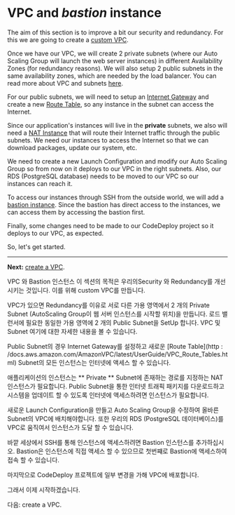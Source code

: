 # VPC and *bastion* instance

The aim of this section is to improve a bit our security and redundancy. For this we are going to create a [custom VPC](https://aws.amazon.com/documentation/vpc/).

Once we have our VPC, we will create 2 private subnets (where our Auto Scaling Group will launch the web server instances) in different Availability Zones (for redundancy reasons). We will also setup 2 public subnets in the same availability zones, which are needed by the load balancer. You can read more about VPC and subnets [here](https://docs.aws.amazon.com/AmazonVPC/latest/UserGuide/VPC_Subnets.html).

For our public subnets, we will need to setup an [Internet Gateway](http://docs.aws.amazon.com/AmazonVPC/latest/UserGuide/VPC_Internet_Gateway.html) and create a new [Route Table](http://docs.aws.amazon.com/AmazonVPC/latest/UserGuide/VPC_Route_Tables.html), so any instance in the subnet can access the Internet.

Since our application's instances will live in the **private** subnets, we also will need a [NAT Instance](http://docs.aws.amazon.com/AmazonVPC/latest/UserGuide/VPC_NAT_Instance.html) that will route their Internet traffic through the public subnets. We need our instances to access the Internet so that we can download packages, update our system, etc.

We need to create a new Launch Configuration and modify our Auto Scaling Group so from now on it deploys to our VPC in the right subnets. Also, our RDS (PostgreSQL database) needs to be moved to our VPC so our instances can reach it.

To access our instances through SSH from the outside world, we will add a [bastion instance](https://aws.amazon.com/blogs/security/how-to-record-ssh-sessions-established-through-a-bastion-host/). Since the bastion has direct access to the instances, we can access them by accessing the bastion first.

Finally, some changes need to be made to our CodeDeploy project so it deploys to our VPC, as expected.

So, let's get started.

---
**Next:** [create a VPC](/workshop/vpc-subnets-bastion/01-create-vpc.md).

VPC 와 Bastion 인스턴스
이 섹션의 목적은 우리의Security 와 Redundancy를 개선시키는 것입니다. 이를 위해 custom VPC를 만듭니다.

VPC가 있으면 Redundancy를 이유로 서로 다른 가용 영역에서 2 개의 Private Subnet (AutoScaling Group이 웹 서버 인스턴스를 시작할 위치)을 만듭니다. 로드 밸런서에 필요한 동일한 가용 영역에 2 개의 Public Subnet을 SetUp 합니다. VPC 및 Subnet 여기에 대한 자세한 내용을 볼 수 있습니다.

Public Subnet의 경우 Internet Gateway를 설정하고 새로운 [Route Table](http : /docs.aws.amazon.com/AmazonVPC/latest/UserGuide/VPC_Route_Tables.html) Subnet의 모든 인스턴스는 인터넷에 액세스 할 수 있습니다.

애플리케이션의 인스턴스는 ** Private ** Subnet에 존재하는 경로를 지정하는 NAT 인스턴스가 필요합니다. Public Subnet을 통한 인터넷 트래픽 패키지를 다운로드하고 시스템을 업데이트 할 수 있도록 인터넷에 액세스하려면 인스턴스가 필요합니다.

새로운 Launch Configuration을 만들고 Auto Scaling Group을 수정하여 올바른 Subnet의 VPC에 배치해야합니다. 또한 우리의 RDS (PostgreSQL 데이터베이스)를 VPC로 움직여서 인스턴스가 도달 할 수 있습니다.

바깥 세상에서 SSH를 통해 인스턴스에 액세스하려면 Bastion 인스턴스를 추가하십시오. Bastion은 인스턴스에 직접 액세스 할 수 있으므로 첫번쨰로 Bastion에 액세스하여접속 할 수 있습니다.

마지막으로 CodeDeploy 프로젝트에 일부 변경을 가해 VPC에 배포합니다.

그래서 이제 시작하겠습니다.

다음: create a VPC.
